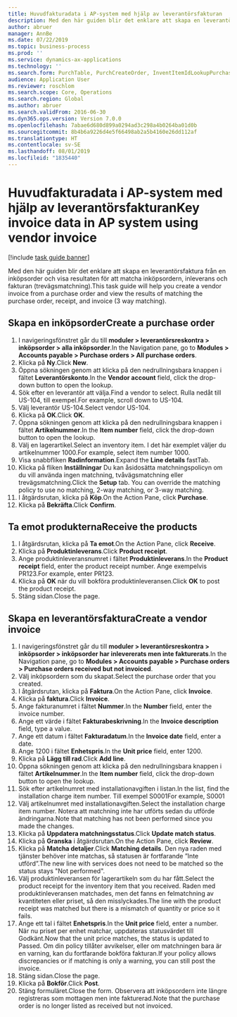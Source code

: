 ```yaml
---
title: Huvudfakturadata i AP-system med hjälp av leverantörsfakturan
description: Med den här guiden blir det enklare att skapa en leverantörsfaktura från en inköpsorder och visa resultaten för att matcha inköpsordern, inleverans och fakturan (trevägsmatchning).
author: abruer
manager: AnnBe
ms.date: 07/22/2019
ms.topic: business-process
ms.prod: ''
ms.service: dynamics-ax-applications
ms.technology: ''
ms.search.form: PurchTable, PurchCreateOrder, InventItemIdLookupPurchase, PurchEditLines, VendEditInvoice, InventItemIdLookupSimple, VendInvoiceMatchingDetails
audience: Application User
ms.reviewer: roschlom
ms.search.scope: Core, Operations
ms.search.region: Global
ms.author: abruer
ms.search.validFrom: 2016-06-30
ms.dyn365.ops.version: Version 7.0.0
ms.openlocfilehash: 7abae6d680d899a0294ad3c298a4b0264ba01d0b
ms.sourcegitcommit: 8b4b6a9226d4e5f66498ab2a5b4160e26dd112af
ms.translationtype: HT
ms.contentlocale: sv-SE
ms.lasthandoff: 08/01/2019
ms.locfileid: "1835440"
---
```

# <a name="key-invoice-data-in-ap-system-using-vendor-invoice"></a><span data-ttu-id="75587-103">Huvudfakturadata i AP-system med hjälp av leverantörsfakturan</span><span class="sxs-lookup"><span data-stu-id="75587-103">Key invoice data in AP system using vendor invoice</span></span>

[!include [task guide banner](../../includes/task-guide-banner.md)]

<span data-ttu-id="75587-104">Med den här guiden blir det enklare att skapa en leverantörsfaktura från en inköpsorder och visa resultaten för att matcha inköpsordern, inleverans och fakturan (trevägsmatchning).</span><span class="sxs-lookup"><span data-stu-id="75587-104">This task guide will help you create a vendor invoice from a purchase order and view the results of matching the purchase order, receipt, and invoice (3 way matching).</span></span>


## <a name="create-a-purchase-order"></a><span data-ttu-id="75587-105">Skapa en inköpsorder</span><span class="sxs-lookup"><span data-stu-id="75587-105">Create a purchase order</span></span>
1. <span data-ttu-id="75587-106">I navigeringsfönstret går du till **moduler > leverantörsreskontra > inköpsorder > alla inköpsorder**.</span><span class="sxs-lookup"><span data-stu-id="75587-106">In the Navigation pane, go to **Modules > Accounts payable > Purchase orders > All purchase orders**.</span></span>
2. <span data-ttu-id="75587-107">Klicka på **Ny**.</span><span class="sxs-lookup"><span data-stu-id="75587-107">Click **New**.</span></span>
3. <span data-ttu-id="75587-108">Öppna sökningen genom att klicka på den nedrullningsbara knappen i fältet **Leverantörskonto**.</span><span class="sxs-lookup"><span data-stu-id="75587-108">In the **Vendor account** field, click the drop-down button to open the lookup.</span></span>
4. <span data-ttu-id="75587-109">Sök efter en leverantör att välja.</span><span class="sxs-lookup"><span data-stu-id="75587-109">Find a vendor to select.</span></span> <span data-ttu-id="75587-110">Rulla nedåt till US-104, till exempel.</span><span class="sxs-lookup"><span data-stu-id="75587-110">For example, scroll down to US-104.</span></span>
5. <span data-ttu-id="75587-111">Välj leverantör US-104.</span><span class="sxs-lookup"><span data-stu-id="75587-111">Select vendor US-104.</span></span>
6. <span data-ttu-id="75587-112">Klicka på **OK**.</span><span class="sxs-lookup"><span data-stu-id="75587-112">Click **OK**.</span></span>
7. <span data-ttu-id="75587-113">Öppna sökningen genom att klicka på den nedrullningsbara knappen i fältet **Artikelnummer**.</span><span class="sxs-lookup"><span data-stu-id="75587-113">In the **Item number** field, click the drop-down button to open the lookup.</span></span>
8. <span data-ttu-id="75587-114">Välj en lagerartikel.</span><span class="sxs-lookup"><span data-stu-id="75587-114">Select an inventory item.</span></span> <span data-ttu-id="75587-115">I det här exemplet väljer du artikelnummer 1000.</span><span class="sxs-lookup"><span data-stu-id="75587-115">For example, select item number 1000.</span></span>
9. <span data-ttu-id="75587-116">Visa snabbfliken **Radinformation**.</span><span class="sxs-lookup"><span data-stu-id="75587-116">Expand the **Line details** fastTab.</span></span>
10. <span data-ttu-id="75587-117">Klicka på fliken **Inställningar** Du kan åsidosätta matchningspolicyn om du vill använda ingen matchning, tvåvägsmatchning eller trevägsmatchning.</span><span class="sxs-lookup"><span data-stu-id="75587-117">Click the **Setup** tab. You can override the matching policy to use no matching, 2-way matching, or 3-way matching.</span></span>  
11. <span data-ttu-id="75587-118">I åtgärdsrutan, klicka på **Köp**.</span><span class="sxs-lookup"><span data-stu-id="75587-118">On the Action Pane, click **Purchase**.</span></span>
12. <span data-ttu-id="75587-119">Klicka på **Bekräfta**.</span><span class="sxs-lookup"><span data-stu-id="75587-119">Click **Confirm**.</span></span>

## <a name="receive-the-products"></a><span data-ttu-id="75587-120">Ta emot produkterna</span><span class="sxs-lookup"><span data-stu-id="75587-120">Receive the products</span></span>
1. <span data-ttu-id="75587-121">I åtgärdsrutan, klicka på **Ta emot**.</span><span class="sxs-lookup"><span data-stu-id="75587-121">On the Action Pane, click **Receive**.</span></span>
2. <span data-ttu-id="75587-122">Klicka på **Produktinleverans**.</span><span class="sxs-lookup"><span data-stu-id="75587-122">Click **Product receipt**.</span></span>
3. <span data-ttu-id="75587-123">Ange produktinleveransnumret i fältet **Produktinleverans**.</span><span class="sxs-lookup"><span data-stu-id="75587-123">In the **Product receipt** field, enter the product receipt number.</span></span> <span data-ttu-id="75587-124">Ange exempelvis PR123.</span><span class="sxs-lookup"><span data-stu-id="75587-124">For example, enter PR123.</span></span>
4. <span data-ttu-id="75587-125">Klicka på **OK** när du vill bokföra produktinleveransen.</span><span class="sxs-lookup"><span data-stu-id="75587-125">Click **OK** to post the product receipt.</span></span>
5. <span data-ttu-id="75587-126">Stäng sidan.</span><span class="sxs-lookup"><span data-stu-id="75587-126">Close the page.</span></span>

## <a name="create-a-vendor-invoice"></a><span data-ttu-id="75587-127">Skapa en leverantörsfaktura</span><span class="sxs-lookup"><span data-stu-id="75587-127">Create a vendor invoice</span></span>
1. <span data-ttu-id="75587-128">I navigeringsfönstret går du till **moduler > leverantörsreskontra > inköpsorder > inköpsorder har inlevererats men inte fakturerats**.</span><span class="sxs-lookup"><span data-stu-id="75587-128">In the Navigation pane, go to **Modules > Accounts payable > Purchase orders > Purchase orders received but not invoiced**.</span></span>
2. <span data-ttu-id="75587-129">Välj inköpsordern som du skapat.</span><span class="sxs-lookup"><span data-stu-id="75587-129">Select the purchase order that you created.</span></span>
3. <span data-ttu-id="75587-130">I åtgärdsrutan, klicka på **Faktura**.</span><span class="sxs-lookup"><span data-stu-id="75587-130">On the Action Pane, click **Invoice**.</span></span>
4. <span data-ttu-id="75587-131">Klicka på **faktura**.</span><span class="sxs-lookup"><span data-stu-id="75587-131">Click **Invoice**.</span></span>
5. <span data-ttu-id="75587-132">Ange fakturanumret i fältet **Nummer**.</span><span class="sxs-lookup"><span data-stu-id="75587-132">In the **Number** field, enter the invoice number.</span></span>
6. <span data-ttu-id="75587-133">Ange ett värde i fältet **Fakturabeskrivning**.</span><span class="sxs-lookup"><span data-stu-id="75587-133">In the **Invoice description** field, type a value.</span></span>
7. <span data-ttu-id="75587-134">Ange ett datum i fältet **Fakturadatum**.</span><span class="sxs-lookup"><span data-stu-id="75587-134">In the **Invoice date** field, enter a date.</span></span>
8. <span data-ttu-id="75587-135">Ange 1200 i fältet **Enhetspris**.</span><span class="sxs-lookup"><span data-stu-id="75587-135">In the **Unit price** field, enter 1200.</span></span>
9. <span data-ttu-id="75587-136">Klicka på **Lägg till rad**.</span><span class="sxs-lookup"><span data-stu-id="75587-136">Click **Add line**.</span></span>
10. <span data-ttu-id="75587-137">Öppna sökningen genom att klicka på den nedrullningsbara knappen i fältet **Artikelnummer**.</span><span class="sxs-lookup"><span data-stu-id="75587-137">In the **Item number** field, click the drop-down button to open the lookup.</span></span>
11. <span data-ttu-id="75587-138">Sök efter artikelnumret med installationavgiften i listan.</span><span class="sxs-lookup"><span data-stu-id="75587-138">In the list, find the installation charge item number.</span></span> <span data-ttu-id="75587-139">Till exempel S0001</span><span class="sxs-lookup"><span data-stu-id="75587-139">For example, S0001</span></span>
12. <span data-ttu-id="75587-140">Välj artikelnumret med installationavgiften.</span><span class="sxs-lookup"><span data-stu-id="75587-140">Select the installation charge item number.</span></span> <span data-ttu-id="75587-141">Notera att matchning inte har utförts sedan du utförde ändringarna.</span><span class="sxs-lookup"><span data-stu-id="75587-141">Note that matching has not been performed since you made the changes.</span></span>  
13. <span data-ttu-id="75587-142">Klicka på **Uppdatera matchningsstatus**.</span><span class="sxs-lookup"><span data-stu-id="75587-142">Click **Update match status**.</span></span>
14. <span data-ttu-id="75587-143">Klicka på **Granska** i åtgärdsrutan.</span><span class="sxs-lookup"><span data-stu-id="75587-143">On the Action Pane, click **Review**.</span></span>
15. <span data-ttu-id="75587-144">Klicka på **Matcha detaljer**.</span><span class="sxs-lookup"><span data-stu-id="75587-144">Click **Matching details**.</span></span> <span data-ttu-id="75587-145">Den nya raden med tjänster behöver inte matchas, så statusen är fortfarande ”Inte utförd”.</span><span class="sxs-lookup"><span data-stu-id="75587-145">The new line with services does not need to be matched so the status stays "Not performed".</span></span>  
16. <span data-ttu-id="75587-146">Välj produktinleveransen för lagerartikeln som du har fått.</span><span class="sxs-lookup"><span data-stu-id="75587-146">Select the product receipt for the inventory item that you received.</span></span> <span data-ttu-id="75587-147">Raden med produktinleveransen matchades, men det fanns en felmatchning av kvantiteten eller priset, så den misslyckades.</span><span class="sxs-lookup"><span data-stu-id="75587-147">The line with the product receipt was matched but there is a mismatch of quantity or price so it fails.</span></span>  
17. <span data-ttu-id="75587-148">Ange ett tal i fältet **Enhetspris**.</span><span class="sxs-lookup"><span data-stu-id="75587-148">In the **Unit price** field, enter a number.</span></span> <span data-ttu-id="75587-149">När nu priset per enhet matchar, uppdateras statusvärdet till Godkänt.</span><span class="sxs-lookup"><span data-stu-id="75587-149">Now that the unit price matches, the status is updated to Passed.</span></span> <span data-ttu-id="75587-150">Om din policy tillåter avvikelser, eller om matchningen bara är en varning, kan du fortfarande bokföra fakturan.</span><span class="sxs-lookup"><span data-stu-id="75587-150">If your policy allows discrepancies or if matching is only a warning, you can still post the invoice.</span></span>  
18. <span data-ttu-id="75587-151">Stäng sidan.</span><span class="sxs-lookup"><span data-stu-id="75587-151">Close the page.</span></span>
19. <span data-ttu-id="75587-152">Klicka på **Bokför**.</span><span class="sxs-lookup"><span data-stu-id="75587-152">Click **Post**.</span></span>
20. <span data-ttu-id="75587-153">Stäng formuläret.</span><span class="sxs-lookup"><span data-stu-id="75587-153">Close the form.</span></span> <span data-ttu-id="75587-154">Observera att inköpsordern inte längre registreras som mottagen men inte fakturerad.</span><span class="sxs-lookup"><span data-stu-id="75587-154">Note that the purchase order is no longer listed as received but not invoiced.</span></span>  


